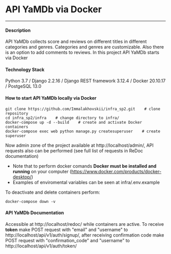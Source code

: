 # API YaMDb via Docker #
****
#### Description ####
API YaMDb collects score and reviews on different titles in different categories and genres. Categories and genres are customizable. Also there is an option to add comments to reviews. In this project API YaMDb starts via Docker

#### Technology Stack ####
Python 3.7 / Django 2.2.16 / Django REST framework 3.12.4 / Docker 20.10.17 / PostgeSQL 13.0

#### How to start API YaMDb locally via Docker ####
```
git clone https://github.com/Immalakhovskii/infra_sp2.git    # clone repository
cd infra_sp2/infra    # change directory to infra/
docker-compose up -d --build    # create and activate Docker containers
docker-compose exec web python manage.py createsuperuser    # create superuser
```
Now admin zone of the project available at http://localhost/admin/, API requests also can be performed (see full list of requests in ReDoc documentation)
- Note that to perform docker comands **Docker must be installed and running** on your computer (https://www.docker.com/products/docker-desktop/)
- Examples of enviromental variables can be seen at infra/.env.example

To deactivate and delete containers perform:
```
docker-compose down -v
```

#### API YaMDb Documentation ####
Accessible at http://localhost/redoc/ while containers are active. To receive **token** make POST request with "email" and "username" to http://localhost/api/v1/auth/signup/, after receiving confirmation code make POST request with "confirmation_code" and "username" to http://localhost/api/v1/auth/token/